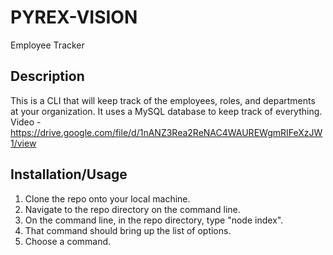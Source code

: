 # PYREX-VISION
Employee Tracker
## Description
This is a CLI that will keep track of the employees, roles, and departments at your organization. It uses a MySQL database to keep track of everything. Video - https://drive.google.com/file/d/1nANZ3Rea2ReNAC4WAUREWgmRIFeXzJW1/view
## Installation/Usage
1. Clone the repo onto your local machine.
2. Navigate to the repo directory on the command line.
3. On the command line, in the repo directory, type "node index".
4. That command should bring up the list of options.
5. Choose a command. 
